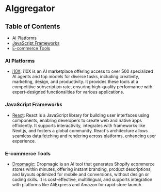# AIggregator

## Table of Contents

- [AI Platforms](#ai-platforms)
- [JavaScript Frameworks](#javascript-frameworks)
- [E-commerce Tools](#e-commerce-tools)

### AI Platforms
- [i10X](https://i10x.ai/): i10X is an AI marketplace offering access to over 500 specialized AI agents and top models for diverse tasks, including creativity, marketing, design, and productivity. It provides these tools at a competitive subscription rate, ensuring high-quality performance with expert-designed functionalities for various applications.

### JavaScript Frameworks
- [React](https://react.dev): React is a JavaScript library for building user interfaces using components, enabling developers to create web and native apps efficiently. It supports interactivity, integrates with frameworks like Next.js, and fosters a global community. React's architecture allows seamless data fetching and rendering across platforms, enhancing user experience.

### E-commerce Tools
- [Dropmagic](https://dropmagic.ai): Dropmagic is an AI tool that generates Shopify ecommerce stores within minutes, offering instant branding, product descriptions, and layouts optimized for mobile and conversions, without design or coding skills. It is cost-effective, multilingual, and supports integration with platforms like AliExpress and Amazon for rapid store launch.